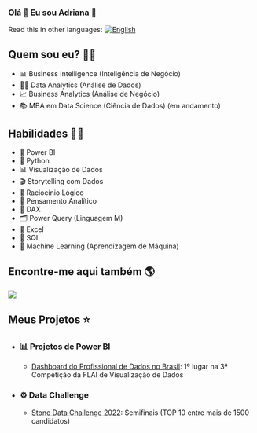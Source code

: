 ### Olá 👋 Eu sou Adriana 👋

Read this in other languages: [![English](https://img.shields.io/badge/lang-en-red.svg)](README.en-us.md)

## Quem sou eu? 👩‍💻

* 📊 Business Intelligence (Inteligência de Negócio)
* 👩‍💻 Data Analytics (Análise de Dados)
* 📈 Business Analytics (Análise de Negócio)
* 📚 MBA em Data Science (Ciência de Dados) (em andamento)

## Habilidades 👩‍💻

* 🧮 Power BI
* 🐍 Python
* 📊 Visualização de Dados
* 🎬 Storytelling com Dados
* 🧠 Raciocínio Lógico
* 🧠 Pensamento Analítico
* 🧮 DAX
* 🗂️ Power Query (Linguagem M)
* 📝 Excel
* 📜 SQL
* 🔮 Machine Learning (Aprendizagem de Máquina)

## Encontre-me aqui também :earth_americas:

<a href="https://www.linkedin.com/in/adrianatakahagui/" target="_blank"><img src="https://img.shields.io/badge/linkedin-%230077B5.svg?&style=for-the-badge&logo=linkedin&logoColor=white"/><a/>

## Meus Projetos ⭐
  
* ### 📊 Projetos de Power BI
  
  * [Dashboard do Profissional de Dados no Brasil](https://github.com/adriana-takahagui/Profissional-Dados-Brasil): 1º lugar na 3ª Competição da FLAI de Visualização de Dados

* ### ⚙ Data Challenge
  
  * [Stone Data Challenge 2022](https://github.com/adriana-takahagui/STONE-Data-Challenge-2022-3-Etapa): Semifinais (TOP 10 entre mais de 1500 candidatos)

<!--
**adriana-takahagui/adriana-takahagui** is a ✨ _special_ ✨ repository because its `README.md` (this file) appears on your GitHub profile.

Here are some ideas to get you started:

- 🔭 I’m currently working on ...
- 🌱 I’m currently learning ...
- 👯 I’m looking to collaborate on ...
- 🤔 I’m looking for help with ...
- 💬 Ask me about ...
- 📫 How to reach me: ...
- 😄 Pronouns: ...
- ⚡ Fun fact: ...
-->

